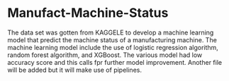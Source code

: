 # Manufact-Machine-Status
The data set was gotten from KAGGELE to develop a machine learning model that predict the machine status of a manufacturing machine. The machine learning model include the use of logistic regression algorithm, random forest algorithm, and XGBoost. The various model had low accuracy score and this calls fpr further model improvement. Another file will be added but it will make use of pipelines.

